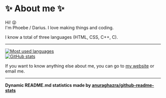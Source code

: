 # :sparkles: About me :sparkles:

Hi! 😜  
I'm Phoebe / Darius. I love making things and coding. 

I know a total of three languages (HTML, CSS, C++, C).  
****
[![Most used languages](https://github-readme-stats.vercel.app/api/top-langs/?username=phoebe-leong&theme=dark)](https://github.com/phoebe-leong?tab=repositories)  
[![GitHub stats](https://github-readme-stats.vercel.app/api?username=phoebe-leong&theme=dark)](https://github.com/phoebe-leong)

If you want to know anything else about me, you can go to [my website](https://phoebe-leong.github.io) or email me.

****

**Dynamic README.md statistics made by [anuraghazra/github-readme-stats](https://github.com/anuraghazra/github-readme-stats)**
